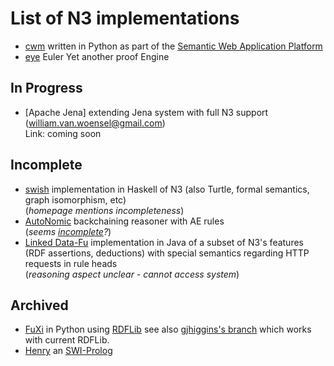 List of N3 implementations
==========================

* [cwm](https://www.w3.org/2000/10/swap/doc/cwm.html) written in Python
  as part of the [Semantic Web Application Platform](https://www.w3.org/2000/10/swap/) 
* [eye](https://github.com/josd/eye) Euler Yet another proof Engine

## In Progress
* [Apache Jena] extending Jena system with full N3 support (william.van.woensel@gmail.com)  
Link: coming soon

## Incomplete
* [swish](http://hackage.haskell.org/package/swish) implementation in Haskell of N3 (also Turtle,
  formal semantics, graph isomorphism, etc)  
  (_homepage mentions incompleteness_)
* [AutoNomic](https://github.com/koo5/AutoNomic-pyco) backchaining reasoner with AE rules  
(_seems [incomplete](https://github.com/koo5/n3-dev-testcases/tree/509f6bc84fea55422ed3c93f26cd1b097d602a3d)?_)
* [Linked Data-Fu](http://linked-data-fu.github.io/) implementation in Java of a subset of N3's features (RDF assertions, deductions) with special semantics regarding HTTP requests in rule heads  
(_reasoning aspect unclear - cannot access system_)

## Archived

* [FuXi](https://github.com/RDFLib/FuXi) in Python using [RDFLib](https://github.com/RDFLib/rdflib)
  see also [gjhiggins's branch](https://github.com/gjhiggins/FuXi) which works with current RDFLib.
* [Henry](https://github.com/moustaki/henry) an [SWI-Prolog](http://swi-prolog.org/)
